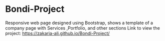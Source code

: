 # Bondi-Project
Responsive web page designed using Bootstrap, shows a template of a company page with Services ,Portfolio, and other sections
Link to view the project: https://zakaria-ali.github.io/Bondi-Project/
